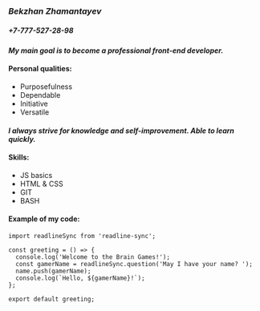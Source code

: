 ### _**Bekzhan Zhamantayev**_  
##### _+7-777-527-28-98_  
#### _Мy **main goal** is to become a **professional front-end developer**._  
#### Personal qualities:
  * Purposefulness
  * Dependable
  * Initiative
  * Versatile
#### _I always strive for knowledge and self-improvement. Able to learn quickly._  
#### Skills:
  * JS basics
  * HTML & CSS
  * GIT
  * BASH
  #### Example of my code:
```
import readlineSync from 'readline-sync';

const greeting = () => {
  console.log('Welcome to the Brain Games!');
  const gamerName = readlineSync.question('May I have your name? ');
  name.push(gamerName);
  console.log(`Hello, ${gamerName}!`);
};

export default greeting;
```